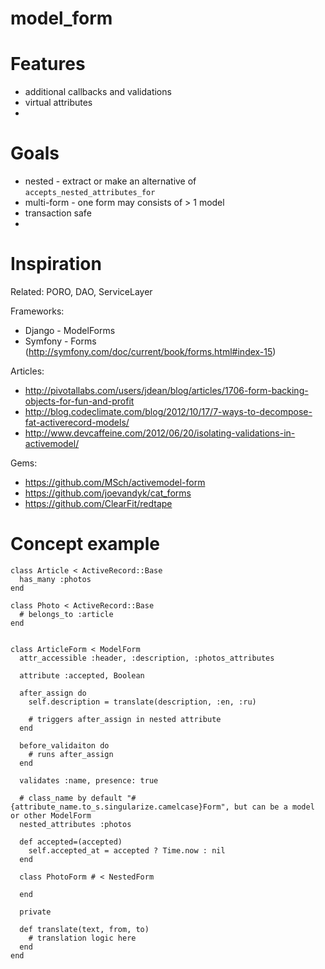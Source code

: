 model_form
==========

Features
========

* additional callbacks and validations
* virtual attributes
* 

Goals
=====

* nested - extract or make an alternative of `accepts_nested_attributes_for`
* multi-form - one form may consists of > 1 model
* transaction safe
* 

Inspiration
===========

Related: PORO, DAO, ServiceLayer

Frameworks:

* Django - ModelForms
* Symfony - Forms (http://symfony.com/doc/current/book/forms.html#index-15)

Articles:

* http://pivotallabs.com/users/jdean/blog/articles/1706-form-backing-objects-for-fun-and-profit
* http://blog.codeclimate.com/blog/2012/10/17/7-ways-to-decompose-fat-activerecord-models/
* http://www.devcaffeine.com/2012/06/20/isolating-validations-in-activemodel/

Gems:

* https://github.com/MSch/activemodel-form
* https://github.com/joevandyk/cat_forms
* https://github.com/ClearFit/redtape

Concept example
===============
    
    class Article < ActiveRecord::Base
      has_many :photos
    end
    
    class Photo < ActiveRecord::Base
      # belongs_to :article
    end


    class ArticleForm < ModelForm
      attr_accessible :header, :description, :photos_attributes
    
      attribute :accepted, Boolean
      
      after_assign do
        self.description = translate(description, :en, :ru)
        
        # triggers after_assign in nested attribute
      end
      
      before_validaiton do
        # runs after_assign
      end
      
      validates :name, presence: true
      
      # class_name by default "#{attribute_name.to_s.singularize.camelcase}Form", but can be a model or other ModelForm
      nested_attributes :photos
      
      def accepted=(accepted)
        self.accepted_at = accepted ? Time.now : nil
      end
      
      class PhotoForm # < NestedForm
        
      end
      
      private
      
      def translate(text, from, to)
        # translation logic here
      end
    end
